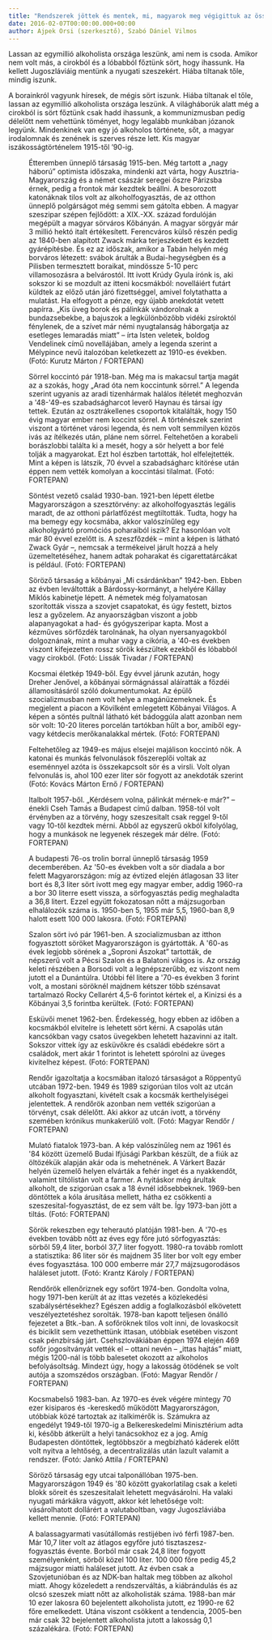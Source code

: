```yaml
---
title: "Rendszerek jöttek és mentek, mi, magyarok meg végigittuk az összeset"
date: 2016-02-07T00:00:00.000+00:00
author: Ajpek Orsi (szerkesztő), Szabó Dániel Vilmos
---
```


Lassan az egymillió alkoholista országa leszünk, ami nem is csoda. Amikor nem volt más, a cirokból és a lóbabból főztünk sört, hogy ihassunk. Ha kellett Jugoszláviáig mentünk a nyugati szeszekért. Hiába tiltanak tőle, mindig iszunk.

A borainkról vagyunk híresek, de mégis sört iszunk. Hiába tiltanak el tőle, lassan az egymillió alkoholista országa leszünk. A világháborúk alatt még a cirokból is sört főztünk csak hadd ihassunk, a kommunizmusban pedig délelőtt nem vehettünk töményet, hogy legalább munkában józanok legyünk. Mindenkinek van egy jó alkoholos története, sőt, a magyar irodalomnak és zenének is szerves része lett. Kis magyar iszákosságtörténelem 1915-től ’90-ig.

<figure>
<img src="/images/10905727_4ad48b476cdc707b6a26b45060288404_wm.jpg" alt="" />
<figcaption>Étteremben ünneplő társaság 1915-ben. Még tartott a „nagy háború” optimista időszaka, mindenki azt várta, hogy Ausztria-Magyarország és a német császár seregei őszre Párizsba érnek, pedig a frontok már kezdtek beállni. A besorozott katonáknak tilos volt az alkoholfogyasztás, de az otthon ünneplő polgárságot még semmi sem gátolta ebben. A magyar szeszipar szépen fejlődött: a XIX.-XX. század fordulóján megépült a magyar sörváros Kőbányán. A magyar sörgyár már 3 millió hektó italt értékesített. Ferencváros külső részén pedig az 1840-ben alapított Zwack márka terjeszkedett és kezdett gyárépítésbe. És ez az időszak, amikor a Tabán helyén még borváros létezett: svábok árulták a Budai-hegységben és a Pilisben termesztett boraikat, mindössze 5-10 perc villamosozásra a belvárostól. Itt ivott Krúdy Gyula írónk is, aki sokszor ki se mozdult az itteni kocsmákból: novelláiért futárt küldtek az előző után járó fizettséggel, amivel folytathatta a mulatást. Ha elfogyott a pénze, egy újabb anekdotát vetett papírra. „Kis üveg borok és pálinkák vándorolnak a bundazsebekbe, a bajuszok a legkülönbözőbb vidéki zsíroktól fénylenek, de a szívet már némi nyugtalanság háborgatja az esetleges lemaradás miatt” – írta Isten veletek, boldog Vendelinek című novellájában, amely a legenda szerint a Mélypince nevű italozóban keletkezett az 1910-es években. (Fotó: Kurutz Márton / FORTEPAN)</figcaption>
</figure>

<figure>
<img src="/images/10905731_3b2ededccba856b96b153b30a97d410d_wm.jpg" alt="" />
<figcaption>Sörrel koccintó pár 1918-ban. Még ma is makacsul tartja magát az a szokás, hogy „Arad óta nem koccintunk sörrel.” A legenda szerint ugyanis az aradi tizenhármak halálos ítéletét meghozván a '48-'49-es szabadságharcot leverő Haynau és társai így tettek. Ezután az osztrákellenes csoportok kitalálták, hogy 150 évig magyar ember nem koccint sörrel. A történészek szerint viszont a történet városi legenda, és nem volt semmilyen közös ivás az ítélkezés után, pláne nem sörrel. Feltehetően a korabeli borászlobbi találta ki a mesét, hogy a sör helyett a bor felé tolják a magyarokat. Ezt hol észben tartották, hol elfelejtették. Mint a képen is látszik, 70 évvel a szabadságharc kitörése után éppen nem vették komolyan a koccintási tilalmat. (Fotó: FORTEPAN)</figcaption>
</figure>

<figure>
<img src="/images/10968745_42693a57b30197057cf7be01de6ff9dc_wm.jpg" alt="" />
<figcaption>Söntést vezető család 1930-ban. 1921-ben lépett életbe Magyarországon a szesztörvény: az alkoholfogyasztás legális maradt, de az otthoni párlatfőzést megtiltották. Tudta, hogy ha ma bemegy egy kocsmába, akkor valószínűleg egy alkoholgyártó promóciós poharaiból iszik? Ez hasonlóan volt már 80 évvel ezelőtt is. A szeszfőzdék – mint a képen is látható Zwack Gyár –, nemcsak a termékeivel járult hozzá a hely üzemeltetéséhez, hanem adtak poharakat és cigarettatárcákat is például. (Fotó: FORTEPAN)</figcaption>
</figure>

<figure>
<img src="/images/10905683_f54cd4450619c7d880f4b69e08dd856b_wm.jpg" alt="" />
<figcaption>Söröző társaság a kőbányai „Mi csárdánkban” 1942-ben. Ebben az évben leváltották a Bárdossy-kormányt, a helyére Kállay Miklós kabinetje lépett. A németek még folyamatosan szorították vissza a szovjet csapatokat, és úgy festett, biztos lesz a győzelem. Az anyaországban viszont a jobb alapanyagokat a had- és gyógyszeripar kapta. Most a kézműves sörfőzdék tarolnának, ha olyan nyersanyagokból dolgoznának, mint a muhar vagy a cikória, a '40-es években viszont kifejezetten rossz sörök készültek ezekből és lóbabból vagy cirokból. (Fotó: Lissák Tivadar / FORTEPAN)</figcaption>
</figure>

<figure>
<img src="/images/10905721_59dfadd718fd756370e0b0ef0d5660fb_wm.jpg" alt="" />
<figcaption>Kocsmai életkép 1949-ből. Egy évvel járunk azután, hogy Dreher Jenővel, a kőbányai sörmágnással aláíratták a főzdéi államosításáról szóló dokumentumokat. Az épülő szocializmusban nem volt helye a magánüzemeknek. És megjelent a piacon a Kövilként emlegetett Kőbányai Világos. A képen a söntés pultnál látható két bádoggúla alatt azonban nem sör volt: 10-20 literes porcelán tartókban hűlt a bor, amiből egy- vagy kétdecis merőkanalakkal mértek. (Fotó: FORTEPAN)</figcaption>
</figure>

<figure>
<img src="/images/10905693_4d36d4fb5def584f6845d9ff26000287_wm.jpg" alt="" />
<figcaption>Feltehetőleg az 1949-es május elsejei majálison koccintó nők. A katonai és munkás felvonulások főszereplői voltak az eseménnyel azóta is összekapcsolt sör és a virsli. Volt olyan felvonulás is, ahol 100 ezer liter sör fogyott az anekdoták szerint (Fotó: Kovács Márton Ernő / FORTEPAN)</figcaption>
</figure>

<figure>
<img src="/images/10905747_c5b594918dec2d12304d742aa95191fc_wm.jpg" alt="" />
<figcaption>Italbolt 1957-ből. „Kérdésem volna, pálinkát mérnek-e már?” – énekli Cseh Tamás a Budapest című dalban. 1958-tól volt érvényben az a törvény, hogy szeszesitalt csak reggel 9-től vagy 10-től kezdtek mérni. Abból az egyszerű okból kifolyólag, hogy a munkások ne legyenek részegek már délre. (Fotó: FORTEPAN)</figcaption>
</figure>

<figure>
<img src="/images/10905699_8a007978e64e7526cf93b8a69d3b66c0_wm.jpg" alt="" />
<figcaption>A budapesti 76-os trolin borral ünneplő társaság 1959 decemberében. Az '50-es években volt a sör diadala a bor felett Magyarországon: míg az évtized elején átlagosan 33 liter bort és 8,3 liter sört ivott meg egy magyar ember, addig 1960-ra a bor 30 literre esett vissza, a sörfogyasztás pedig meghaladta a 36,8 litert. Ezzel együtt fokozatosan nőtt a májzsugorban elhalálozók száma is. 1950-ben 5, 1955 már 5,5, 1960-ban 8,9 halott esett 100 000 lakosra. (Fotó: FORTEPAN)</figcaption>
</figure>

<figure>
<img src="/images/10905739_3d57791e44ea856fa17615071b624556_wm.jpg" alt="" />
<figcaption>Szalon sört ivó pár 1961-ben. A szocializmusban az itthon fogyasztott söröket Magyarországon is gyártották. A '60-as évek legjobb sörének a „Soproni Ászokat” tartották, de népszerű volt a Pécsi Szalon és a Balatoni világos is. Az ország keleti részében a Borsodi volt a legnépszerűbb, ez viszont nem jutott el a Dunántúlra. Utóbbi fél litere a '70-es években 3 forint volt, a mostani söröknél majdnem kétszer több szénsavat tartalmazó Rocky Cellarért 4,5-6 forintot kértek el, a Kinizsi és a Kőbányai 3,5 forintba kerültek. (Fotó: FORTEPAN)</figcaption>
</figure>

<figure>
<img src="/images/10905737_78a41b7379dae810298c9b1d50ef577f_wm.jpg" alt="" />
<figcaption>Esküvői menet 1962-ben. Érdekesség, hogy ebben az időben a kocsmákból elvitelre is lehetett sört kérni. A csapolás után kancsókban vagy csatos üvegekben lehetett hazavinni az italt. Sokszor vittek így az esküvőkre és családi ebédekre sört a családok, mert akár 1 forintot is lehetett spórolni az üveges kivitelhez képest. (Fotó: FORTEPAN)</figcaption>
</figure>

<figure>
<img src="/images/10907203_af13e112d91276d4e63ced02dd32b453_wm.jpg" alt="" />
<figcaption>Rendőr igazoltatja a kocsmában italozó társaságot a Röppentyű utcában 1972-ben. 1949 és 1989 szigorúan tilos volt az utcán alkoholt fogyasztani, kivételt csak a kocsmák kerthelyiségei jelentettek. A rendőrök azonban nem vették szigorúan a törvényt, csak délelőtt. Aki akkor az utcán ivott, a törvény szemében krónikus munkakerülő volt. (Fotó: Magyar Rendőr / FORTEPAN)</figcaption>
</figure>

<figure>
<img src="/images/10905745_bbb3e320e23502b0568a5bbd53e65d38_wm.jpg" alt="" />
<figcaption>Mulató fiatalok 1973-ban. A kép valószínűleg nem az 1961 és '84 között üzemelő Budai Ifjúsági Parkban készült, de a fiúk az öltözékük alapján akár oda is mehetnének. A Várkert Bazár helyén üzemelő helyen elvárták a fehér inget és a nyakkendőt, valamint tiltólistán volt a farmer. A nyitáskor még árultak alkoholt, de szigorúan csak a 18 évnél idősebbeknek. 1969-ben döntöttek a kóla árusítása mellett, hátha ez csökkenti a szeszesital-fogyasztást, de ez sem vált be. Így 1973-ban jött a tiltás. (Fotó: FORTEPAN)</figcaption>
</figure>

<figure>
<img src="/images/10905689_6ca7aa677c7187a68bf5920fbcc94169_wm.jpg" alt="" />
<figcaption>Sörök rekeszben egy teherautó platóján 1981-ben. A '70-es években tovább nőtt az éves egy főre jutó sörfogyasztás: sörből 59,4 liter, borból 37,7 liter fogyott. 1980-ra tovább romlott a statisztika: 86 liter sör és majdnem 35 liter bor volt egy ember éves fogyasztása. 100 000 emberre már 27,7 májzsugorodásos haláleset jutott. (Fotó: Krantz Károly / FORTEPAN)</figcaption>
</figure>

<figure>
<img src="/images/10968755_ab4cb3d426556bf9003155009c27da07_wm.jpg" alt="" />
<figcaption>Rendőrök ellenőriznek egy sofőrt 1974-ben. Gondolta volna, hogy 1971-ben került át az ittas vezetés a közlekedési szabálysértésekhez? Egészen addig a foglalkozásból elkövetett veszélyeztetéshez sorolták. 1978-ban kapott teljesen önálló fejezetet a Btk.-ban. A sofőröknek tilos volt inni, de lovaskocsit és biciklit sem vezethettünk ittasan, utóbbiak esetében viszont csak pénzbírság járt. Csehszlovákiában éppen 1974 elején 469 sofőr jogosítványát vették el – ottani nevén – „ittas hajtás” miatt, mégis 1200-nál is több balesetet okozott az alkoholos befolyásoltság. Mindezt úgy, hogy a lakosság ötödének se volt autója a szomszédos országban. (Fotó: Magyar Rendőr / FORTEPAN)</figcaption>
</figure>

<figure>
<img src="/images/10968741_0b726d0da05b1e8117e2e4b82310accf_wm.jpg" alt="" />
<figcaption>Kocsmabelső 1983-ban. Az 1970-es évek végére mintegy 70 ezer kisiparos és -kereskedő működött Magyarországon, utóbbiak közé tartoztak az italkimérők is. Számukra az engedélyt 1949-től 1970-ig a Belkereskedelmi Minisztérium adta ki, később átkerült a helyi tanácsokhoz ez a jog. Amíg Budapesten döntöttek, legtöbbször a megbízható káderek előtt volt nyitva a lehtőség, a decentralizálás után lazult valamit a rendszer. (Fotó: Jankó Attila / FORTEPAN)</figcaption>
</figure>

<figure>
<img src="/images/10905751_1a39c55fa7eafeca29765e0ff563fc25_wm.jpg" alt="" />
<figcaption>Söröző társaság egy utcai talponállóban 1975-ben. Magyarországon 1949 és '80 között gyakorlatilag csak a keleti blokk söreit és szeszesitalait lehetett megvásárolni. Ha valaki nyugati márkákra vágyott, akkor két lehetősége volt: vásárolhatott dollárért a valutaboltban, vagy Jugoszláviába kellett mennie. (Fotó: FORTEPAN)</figcaption>
</figure>

<figure>
<img src="/images/10905733_d10b128e4c98f79122ed97925c2d287d_wm.jpg" alt="" />
<figcaption>A balassagyarmati vasútállomás restijében ivó férfi 1987-ben. Már 10,7 liter volt az átlagos egyfőre jutó tisztaszesz-fogyasztás évente. Borból már csak 24,8 liter fogyott személyenként, sörből közel 100 liter. 100 000 főre pedig 45,2 májzsugor miatti haláleset jutott. Az évben csak a Szovjetunióban és az NDK-ban haltak meg többen az alkohol miatt. Ahogy közeledett a rendszerváltás, a kiábrándulás és az olcsó szeszek miatt nőtt az alkoholisták száma. 1988-ban már 10 ezer lakosra 60 bejelentett alkoholista jutott, ez 1990-re 62 főre emelkedett. Utána viszont csökkent a tendencia, 2005-ben már csak 32 bejelentett alkoholista jutott a lakosság 0,1 százalékára. (Fotó: FORTEPAN)</figcaption>
</figure>
